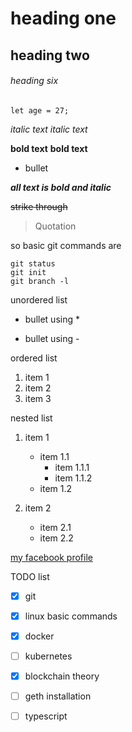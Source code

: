 
# heading one

## heading two

###### heading six

`let age = 27;`

*italic text*
_italic text_

**bold text**
__bold text__

- bullet

***all text is bold and italic***

~~strike through~~

> Quotation

so basic git commands are
```
git status
git init
git branch -l
```
unordered list
* bullet using *
- bullet using -

ordered list
1. item 1
2. item 2
3. item 3

nested list
1. item 1
    * item 1.1
        * item 1.1.1
        - item 1.1.2
    - item 1.2

2. item 2
    - item 2.1
    - item 2.2 

[my facebook profile](https://web.facebook.com/DaniyalSarwari/)


TODO list

- [x] git
- [x] linux basic commands
- [x] docker
- [ ] kubernetes
- [x] blockchain theory
- [ ] geth installation
- [ ] typescript

